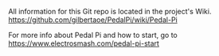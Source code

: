 All information for this Git repo is located in the project's Wiki. https://github.com/gilbertaoe/PedalPi/wiki/Pedal-Pi

For more info about Pedal Pi and how to start, go to https://www.electrosmash.com/pedal-pi-start

